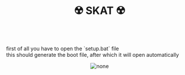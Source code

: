 
<h1 align="center"> ☢️ SKAT ☢️ </h1>

<br>
<br>

<p>
  first of all you have to open the `setup.bat` file
  <br>
  this should generate the boot file, after which it will open automatically
</p>

<p align="center">
  <img src=https://user-images.githubusercontent.com/59760485/181052394-da4ac53d-9aaa-42da-b74b-db40e461fe7d.png alt="none">
<p>
